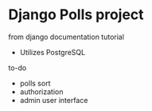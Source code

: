 # Django Polls project

from django documentation tutorial

- Utilizes PostgreSQL

to-do
- polls sort
- authorization
- admin user interface
